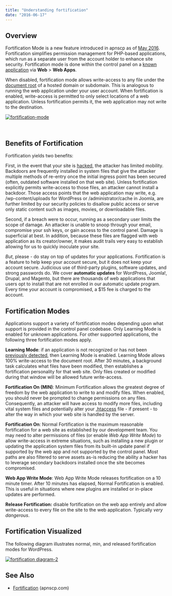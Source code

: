```yaml
---
title: "Understanding fortification"
date: "2016-06-17"
---
```


## Overview

Fortification Mode is a new feature introduced in apnscp as of [May 2016](http://updates.apnscp.com/2016/05/one-clicks-are-back/). Fortification simplifies permission management for PHP-based applications, which run as a separate user from the account holder to enhance site security. Fortification mode is done within the control panel on a [known application](https://kb.apnscp.com/control-panel/detecting-a-web-application/) via **Web** > **Web Apps**.

When disabled, fortification mode allows write-access to any file under the [document root](https://kb.apnscp.com/web-content/where-is-site-content-served-from/) of a hosted domain or subdomain. This is analogous to running the web application under your user account. When fortification is enabled, write-access is permitted to only select locations of a web application. Unless fortification permits it, the web application may not write to the destination.

[![fortification-mode](https://kb.apnscp.com/wp-content/uploads/2016/06/fortification-mode.png)](https://kb.apnscp.com/wp-content/uploads/2016/06/fortification-mode.png)

 

## Benefits of Fortification

Fortification yields two benefits:

First, in the event that your site is [hacked](https://kb.apnscp.com/platform/handling-a-hijacked-account/), the attacker has limited mobility. Backdoors are frequently installed in system files that give the attacker multiple methods of re-entry once the initial ingress point has been secured (often, outdated software installed on that web site). Unless fortification explicitly permits write-access to those files, an attacker cannot install a backdoor. Those access points that the web application may write, e.g. /wp-content/uploads for WordPress or /administrator/cache in Joomla, are further limited by our security policies to disallow public access or serve only static content such as images, movies, or downloadable files.

Second, if a breach were to occur, running as a secondary user limits the scope of damage. An attacker is unable to snoop through your email, compromise your ssh keys, or gain access to the control panel. Damage is superficial at best. In addition, because these files are flagged with web application as its creator/owner, it makes audit trails very easy to establish allowing for us to quickly inoculate your site.

_But_, please - do stay on top of updates for your applications. Fortification is a feature to help keep your account secure, but it does not keep your account secure. Judicious use of third-party plugins, software updates, and strong passwords do. We cover **automatic updates** for WordPress, Joomla!, Drupal, and Magento, but there are thousands of web applications that users opt to install that are not enrolled in our automatic update program. Every time your account is compromised, a $15 fee is charged to the account.

## Fortification Modes

Applications support a variety of fortification modes depending upon what support is provided in the control panel codebase. Only Learning Mode is enabled for unknown applications. For other supported applications, the following three fortification modes apply.

**Learning Mode**: if an application is not recognized or has not been [previously detected](https://kb.apnscp.com/control-panel/detecting-a-web-application/), then Learning Mode is enabled. Learning Mode allows 100% write-access to the document root. After 30 minutes, a background task calculates what files have been modified, then establishes a fortification personality for that web site. Only files created or modified during that window will be allowed future write-access.

**Fortification On (MIN)**: Minimum Fortification allows the greatest degree of freedom by the web application to write to and modify files. When enabled, you should never be prompted to change permissions on any files. Consequently, an attacker will have access to modify more files, including vital system files and potentially alter your [.htaccess](https://kb.apnscp.com/guides/htaccess-guide/) file - if present - to alter the way in which your web site is handled by the server.

**Fortification On**: Normal Fortification is the maximum reasonable fortification for a web site as established by our development team. You may need to alter permissions of files (or enable _Web App Write Mode_) to allow write-access in extreme situations, such as installing a new plugin or updating the application system files from its built-in update panel if supported by the web app and not supported by the control panel. Most paths are also filtered to serve assets as-is reducing the ability a hacker has to leverage secondary backdoors installed once the site becomes compromised.

**Web App Write Mode**: Web App Write Mode releases fortification on a 10 minute timer. After 10 minutes has elapsed, Normal Fortification is enabled. This is useful in situations where new plugins are installed or in-place updates are performed.

**Release Fortification:** disable fortification on the web app entirely and allow write-access to every file on the site to the web application. Typically _very dangerous_.

## Fortification Visualized

The following diagram illustrates normal, min, and released fortification modes for WordPress.

[![fortification diagram-2](https://kb.apnscp.com/wp-content/uploads/2016/06/fortification-diagram-2.png)](https://kb.apnscp.com/wp-content/uploads/2016/06/fortification-diagram-2.png)

## See Also

- [Fortification](https://apnscp.com/php-fortification) (apnscp.com)
